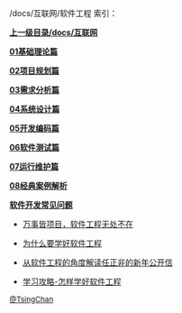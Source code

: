 /docs/互联网/软件工程 索引：


**[上一级目录/docs/互联网](/docs/互联网/index.md)**

**[01基础理论篇](/docs/互联网/软件工程/01基础理论篇/index.md)**

**[02项目规划篇](/docs/互联网/软件工程/02项目规划篇/index.md)**

**[03需求分析篇](/docs/互联网/软件工程/03需求分析篇/index.md)**

**[04系统设计篇](/docs/互联网/软件工程/04系统设计篇/index.md)**

**[05开发编码篇](/docs/互联网/软件工程/05开发编码篇/index.md)**

**[06软件测试篇](/docs/互联网/软件工程/06软件测试篇/index.md)**

**[07运行维护篇](/docs/互联网/软件工程/07运行维护篇/index.md)**

**[08经典案例解析](/docs/互联网/软件工程/08经典案例解析/index.md)**

**[软件开发常见问题](/docs/互联网/软件工程/软件开发常见问题/index.md)**

- [万事皆项目，软件工程无处不在](/docs/互联网/软件工程/万事皆项目，软件工程无处不在.md)

- [为什么要学好软件工程](/docs/互联网/软件工程/为什么要学好软件工程.md)

- [从软件工程的角度解读任正非的新年公开信](/docs/互联网/软件工程/从软件工程的角度解读任正非的新年公开信.md)

- [学习攻略-怎样学好软件工程](/docs/互联网/软件工程/学习攻略-怎样学好软件工程.md)


<font size=2 color='grey'> [@TsingChan](https://github.com/tsingchan) </font>